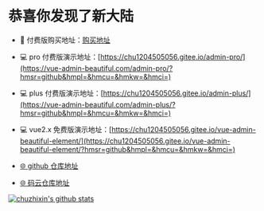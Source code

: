 # 恭喜你发现了新大陆

- 📌 付费版购买地址：[购买地址](https://vue-admin-beautiful.com/authorization/)

- 💻 pro 付费版演示地址：[https://chu1204505056.gitee.io/admin-pro/](https://vue-admin-beautiful.com/admin-pro/?hmsr=github&hmpl=&hmcu=&hmkw=&hmci=)

- 💻 plus 付费版演示地址：[https://chu1204505056.gitee.io/admin-plus/](https://vue-admin-beautiful.com/admin-plus/?hmsr=github&hmpl=&hmcu=&hmkw=&hmci=)

- 💻 vue2.x 免费版演示地址：[https://chu1204505056.gitee.io/vue-admin-beautiful-element/](https://chu1204505056.gitee.io/vue-admin-beautiful-element/?hmsr=github&hmpl=&hmcu=&hmkw=&hmci=)
- [🌐 github 仓库地址](https://github.com/chuzhixin/vue-admin-beautiful?utm_source=gold_browser_extension)

- [🌐 码云仓库地址](https://gitee.com/chu1204505056/vue-admin-better?_from=gitee_search)

[![chuzhixin's github stats](https://github-readme-stats.vercel.app/api?username=chuzhixin)](https://github.com/chuzhixin/vue-admin-beautiful)
